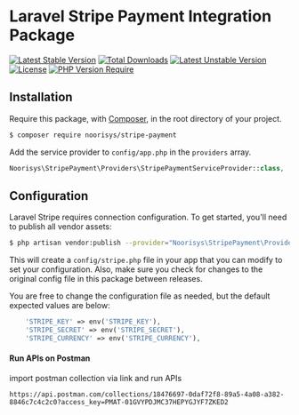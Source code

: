 # Laravel Stripe Payment Integration Package

[![Latest Stable Version](http://poser.pugx.org/phpunit/phpunit/v)](https://packagist.org/packages/phpunit/phpunit) [![Total Downloads](http://poser.pugx.org/phpunit/phpunit/downloads)](https://packagist.org/packages/phpunit/phpunit) [![Latest Unstable Version](http://poser.pugx.org/phpunit/phpunit/v/unstable)](https://packagist.org/packages/phpunit/phpunit) [![License](http://poser.pugx.org/phpunit/phpunit/license)](https://packagist.org/packages/phpunit/phpunit) [![PHP Version Require](http://poser.pugx.org/phpunit/phpunit/require/php)](https://packagist.org/packages/phpunit/phpunit)

## Installation
Require this package, with [Composer](https://packagist.org/), in the root directory of your project.

```bash
$ composer require noorisys/stripe-payment
```

Add the service provider to `config/app.php` in the `providers` array.

```php
Noorisys\StripePayment\Providers\StripePaymentServiceProvider::class,
```

## Configuration

Laravel Stripe requires connection configuration. To get started, you'll need to publish all vendor assets:

```bash
$ php artisan vendor:publish --provider="Noorisys\StripePayment\Providers\StripePaymnetServiceProvider" --force
```

This will create a `config/stripe.php` file in your app that you can modify to set your configuration. Also, make sure you check for changes to the original config file in this package between releases.

You are free to change the configuration file as needed, but the default expected values are below:

```php
    'STRIPE_KEY' => env('STRIPE_KEY'),
    'STRIPE_SECRET' => env('STRIPE_SECRET'),
    'STRIPE_CURRENCY' => env('STRIPE_CURRENCY'),
```

#### Run APIs on Postman

import postman collection via link and run APIs 
```
https://api.postman.com/collections/18476697-0daf72f8-89a5-4a08-a382-8846c7c4c2c0?access_key=PMAT-01GVYPDJMC37HEPYGJYF7ZKED2
```

